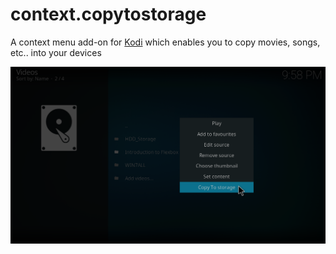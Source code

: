 # context.copytostorage
A context menu add-on for [Kodi](https://kodi.tv) which enables you to copy movies, songs, etc.. into your devices

![alt tag](https://github.com/AbelTesfaye/context.copytostorage/blob/master/resources/screenshot-01.png?raw=true)
